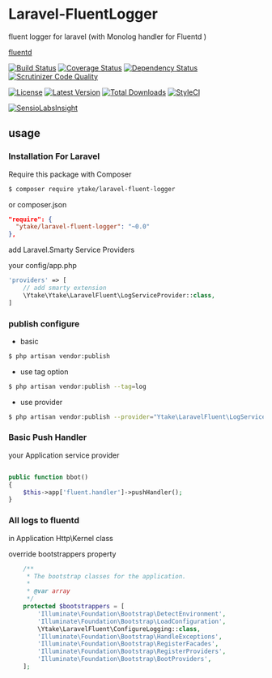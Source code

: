# Laravel-FluentLogger
fluent logger for laravel
(with Monolog handler for Fluentd )

[fluentd](http://www.fluentd.org/)

[![Build Status](http://img.shields.io/travis/ytake/Laravel-FluentLogger/master.svg?style=flat-square)](https://travis-ci.org/ytake/Laravel-FluentLogger)
[![Coverage Status](http://img.shields.io/coveralls/ytake/Laravel-FluentLogger/master.svg?style=flat-square)](https://coveralls.io/r/ytake/Laravel-FluentLogger?branch=master)
[![Dependency Status](https://www.versioneye.com/user/projects/563e07fa4d415e001b0000ac/badge.svg?style=flat)](https://www.versioneye.com/user/projects/563e07fa4d415e001b0000ac)
[![Scrutinizer Code Quality](http://img.shields.io/scrutinizer/g/ytake/Laravel-FluentLogger.svg?style=flat)](https://scrutinizer-ci.com/g/ytake/Laravel-FluentLogger/?branch=master)

[![License](http://img.shields.io/packagist/l/ytake/laravel-fluent-logger.svg?style=flat-square)](https://packagist.org/packages/ytake/laravel-fluent-logger)
[![Latest Version](http://img.shields.io/packagist/v/ytake/laravel-fluent-logger.svg?style=flat-square)](https://packagist.org/packages/ytake/laravel-fluent-logger)
[![Total Downloads](http://img.shields.io/packagist/dt/ytake/laravel-fluent-logger.svg?style=flat-square)](https://packagist.org/packages/ytake/laravel-fluent-logger)
[![StyleCI](https://styleci.io/repos/45625024/shield)](https://styleci.io/repos/45625024)

[![SensioLabsInsight](https://insight.sensiolabs.com/projects/2ac5d569-39c0-4a80-900d-03760287acba/mini.png)](https://insight.sensiolabs.com/projects/2ac5d569-39c0-4a80-900d-03760287acba)

## usage

### Installation For Laravel
Require this package with Composer

```bash
$ composer require ytake/laravel-fluent-logger
```

or composer.json

```json
"require": {
  "ytake/laravel-fluent-logger": "~0.0"
},
```

add Laravel.Smarty Service Providers

your config/app.php
```php
'providers' => [
    // add smarty extension
    \Ytake\Ytake\LaravelFluent\LogServiceProvider::class,
]
```

### publish configure

* basic

```bash
$ php artisan vendor:publish
```

* use tag option

```bash
$ php artisan vendor:publish --tag=log
```

* use provider

```bash
$ php artisan vendor:publish --provider="Ytake\LaravelFluent\LogServiceProvider"
```

### Basic Push Handler

your Application service provider
```php

public function bbot()
{
    $this->app['fluent.handler']->pushHandler();
}
```

### All logs to fluentd

in Application Http\Kernel class

override bootstrappers property

```php
    /**
     * The bootstrap classes for the application.
     *
     * @var array
     */
    protected $bootstrappers = [
        'Illuminate\Foundation\Bootstrap\DetectEnvironment',
        'Illuminate\Foundation\Bootstrap\LoadConfiguration',
        \Ytake\LaravelFluent\ConfigureLogging::class,
        'Illuminate\Foundation\Bootstrap\HandleExceptions',
        'Illuminate\Foundation\Bootstrap\RegisterFacades',
        'Illuminate\Foundation\Bootstrap\RegisterProviders',
        'Illuminate\Foundation\Bootstrap\BootProviders',
    ];
```

